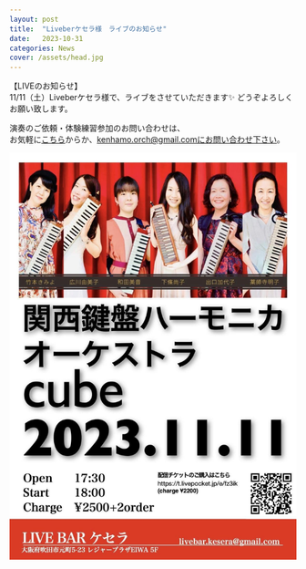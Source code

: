 ```yaml
---
layout: post
title:  "Liveberケセラ様　ライブのお知らせ"
date:   2023-10-31 
categories: News
cover: /assets/head.jpg
---
```

  
【LIVEのお知らせ】  
11/11（土）Liveberケセラ様で、ライブをさせていただきます✨
どうぞよろしくお願い致します。
  
演奏のご依頼・体験練習参加のお問い合わせは、  
お気軽に[こちら](https://docs.google.com/forms/d/e/1FAIpQLSeOdIlDB3uChvhrr9F543WjyJz2orR1FHCYdYVnwKcQU6wVcg/viewform)からか、kenhamo.orch@gmail.comにお問い合わせ下さい。
 
<img border="0" src="/assets/20231111.jpg">    
